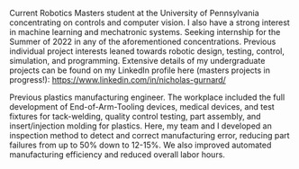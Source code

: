 Current Robotics Masters student at the University of Pennsylvania 
concentrating on controls and computer vision. I also have a strong 
interest in machine learning and mechatronic systems. Seeking 
internship for the Summer of 2022 in any of the aforementioned 
concentrations. Previous individual project interests leaned towards 
robotic design, testing, control, simulation, and programming. 
Extensive details of my undergraduate projects can be found on 
my LinkedIn profile here (masters projects in progress!):
https://www.linkedin.com/in/nicholas-gurnard/

Previous plastics manufacturing engineer. The workplace included 
the full development of End-of-Arm-Tooling devices, medical devices, 
and test fixtures for tack-welding, quality control testing, part 
assembly, and insert/injection molding for plastics. Here, my team 
and I developed an inspection method to detect and correct 
manufacturing error, reducing part failures from up to 50% down to 
12-15%. We also improved automated manufacturing efficiency and 
reduced overall labor hours.

